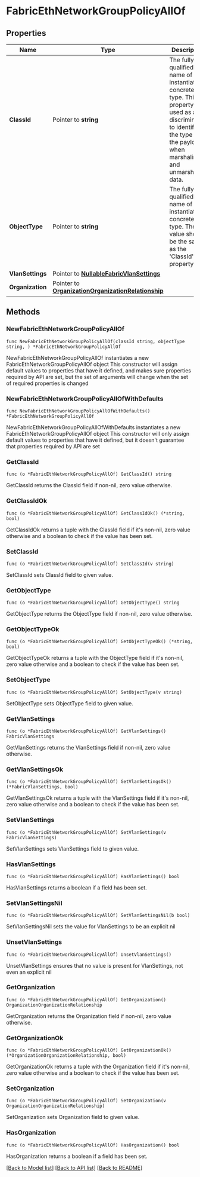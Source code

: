 # FabricEthNetworkGroupPolicyAllOf

## Properties

Name | Type | Description | Notes
------------ | ------------- | ------------- | -------------
**ClassId** | Pointer to **string** | The fully-qualified name of the instantiated, concrete type. This property is used as a discriminator to identify the type of the payload when marshaling and unmarshaling data. | [default to "fabric.EthNetworkGroupPolicy"]
**ObjectType** | Pointer to **string** | The fully-qualified name of the instantiated, concrete type. The value should be the same as the &#39;ClassId&#39; property. | [default to "fabric.EthNetworkGroupPolicy"]
**VlanSettings** | Pointer to [**NullableFabricVlanSettings**](fabric.VlanSettings.md) |  | [optional] 
**Organization** | Pointer to [**OrganizationOrganizationRelationship**](organization.Organization.Relationship.md) |  | [optional] 

## Methods

### NewFabricEthNetworkGroupPolicyAllOf

`func NewFabricEthNetworkGroupPolicyAllOf(classId string, objectType string, ) *FabricEthNetworkGroupPolicyAllOf`

NewFabricEthNetworkGroupPolicyAllOf instantiates a new FabricEthNetworkGroupPolicyAllOf object
This constructor will assign default values to properties that have it defined,
and makes sure properties required by API are set, but the set of arguments
will change when the set of required properties is changed

### NewFabricEthNetworkGroupPolicyAllOfWithDefaults

`func NewFabricEthNetworkGroupPolicyAllOfWithDefaults() *FabricEthNetworkGroupPolicyAllOf`

NewFabricEthNetworkGroupPolicyAllOfWithDefaults instantiates a new FabricEthNetworkGroupPolicyAllOf object
This constructor will only assign default values to properties that have it defined,
but it doesn't guarantee that properties required by API are set

### GetClassId

`func (o *FabricEthNetworkGroupPolicyAllOf) GetClassId() string`

GetClassId returns the ClassId field if non-nil, zero value otherwise.

### GetClassIdOk

`func (o *FabricEthNetworkGroupPolicyAllOf) GetClassIdOk() (*string, bool)`

GetClassIdOk returns a tuple with the ClassId field if it's non-nil, zero value otherwise
and a boolean to check if the value has been set.

### SetClassId

`func (o *FabricEthNetworkGroupPolicyAllOf) SetClassId(v string)`

SetClassId sets ClassId field to given value.


### GetObjectType

`func (o *FabricEthNetworkGroupPolicyAllOf) GetObjectType() string`

GetObjectType returns the ObjectType field if non-nil, zero value otherwise.

### GetObjectTypeOk

`func (o *FabricEthNetworkGroupPolicyAllOf) GetObjectTypeOk() (*string, bool)`

GetObjectTypeOk returns a tuple with the ObjectType field if it's non-nil, zero value otherwise
and a boolean to check if the value has been set.

### SetObjectType

`func (o *FabricEthNetworkGroupPolicyAllOf) SetObjectType(v string)`

SetObjectType sets ObjectType field to given value.


### GetVlanSettings

`func (o *FabricEthNetworkGroupPolicyAllOf) GetVlanSettings() FabricVlanSettings`

GetVlanSettings returns the VlanSettings field if non-nil, zero value otherwise.

### GetVlanSettingsOk

`func (o *FabricEthNetworkGroupPolicyAllOf) GetVlanSettingsOk() (*FabricVlanSettings, bool)`

GetVlanSettingsOk returns a tuple with the VlanSettings field if it's non-nil, zero value otherwise
and a boolean to check if the value has been set.

### SetVlanSettings

`func (o *FabricEthNetworkGroupPolicyAllOf) SetVlanSettings(v FabricVlanSettings)`

SetVlanSettings sets VlanSettings field to given value.

### HasVlanSettings

`func (o *FabricEthNetworkGroupPolicyAllOf) HasVlanSettings() bool`

HasVlanSettings returns a boolean if a field has been set.

### SetVlanSettingsNil

`func (o *FabricEthNetworkGroupPolicyAllOf) SetVlanSettingsNil(b bool)`

 SetVlanSettingsNil sets the value for VlanSettings to be an explicit nil

### UnsetVlanSettings
`func (o *FabricEthNetworkGroupPolicyAllOf) UnsetVlanSettings()`

UnsetVlanSettings ensures that no value is present for VlanSettings, not even an explicit nil
### GetOrganization

`func (o *FabricEthNetworkGroupPolicyAllOf) GetOrganization() OrganizationOrganizationRelationship`

GetOrganization returns the Organization field if non-nil, zero value otherwise.

### GetOrganizationOk

`func (o *FabricEthNetworkGroupPolicyAllOf) GetOrganizationOk() (*OrganizationOrganizationRelationship, bool)`

GetOrganizationOk returns a tuple with the Organization field if it's non-nil, zero value otherwise
and a boolean to check if the value has been set.

### SetOrganization

`func (o *FabricEthNetworkGroupPolicyAllOf) SetOrganization(v OrganizationOrganizationRelationship)`

SetOrganization sets Organization field to given value.

### HasOrganization

`func (o *FabricEthNetworkGroupPolicyAllOf) HasOrganization() bool`

HasOrganization returns a boolean if a field has been set.


[[Back to Model list]](../README.md#documentation-for-models) [[Back to API list]](../README.md#documentation-for-api-endpoints) [[Back to README]](../README.md)


